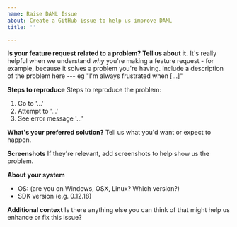 ```yaml
---
name: Raise DAML Issue
about: Create a GitHub issue to help us improve DAML
title: ''

---
```


**Is your feature request related to a problem? Tell us about it.**
It's really helpful when we understand _why_ you're making a feature request - for example, because it solves a problem you're having. Include a description of the problem here --- eg "I'm always frustrated when [...]"

**Steps to reproduce**
Steps to reproduce the problem:
1. Go to '...'
2. Attempt to '...'
3. See error message '...'

**What's your preferred solution?**
Tell us what you'd want or expect to happen.

**Screenshots**
If they're relevant, add screenshots to help show us the problem.

**About your system**
 - OS: (are you on Windows, OSX, Linux? Which version?)
 - SDK version (e.g. 0.12.18)

**Additional context**
Is there anything else you can think of that might help us enhance or fix this issue?
